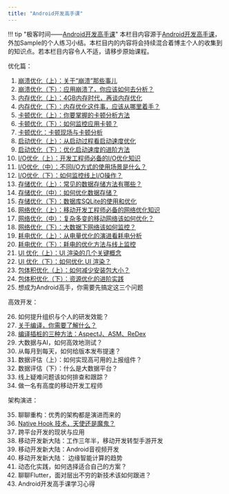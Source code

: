 ```yaml
---
title: "Android开发高手课"
---
```


!!! tip "极客时间——[Android开发高手课](https://time.geekbang.org/column/intro/142)"
    本栏目内容源于[Android开发高手课](https://time.geekbang.org/column/intro/142)，外加Sample的个人练习小结。本栏目内的内容将会持续混合着博主个人的收集到的知识点。若本栏目内容令人不适，请移步原始课程。  

优化篇：

1. [崩溃优化（上）：关于“崩溃”那些事儿](/android/paid/master/crash_1)
2. [崩溃优化（下）：应用崩溃了，你应该如何去分析？](/android/paid/master/crash_2)
3. [内存优化（上）：4GB内存时代，再谈内存优化](/android/paid/master/memory_1)
4. [内存优化（下）：内存优化这件事，应该从哪里着手？](/android/paid/master/memory_2)
5. [卡顿优化（上）：你要掌握的卡顿分析方法](/android/paid/master/stuck_1)
6. [卡顿优化（下）：如何监控应用卡顿？](/android/paid/master/stuck_2)
7. [卡顿优化：卡顿现场与卡顿分析](/android/paid/master/stuck_3)
8. [启动优化（上）：从启动过程看启动速度优化](/android/paid/master/start_1)
9. [启动优化（下）：优化启动速度的进阶方法](/android/paid/master/start_2)
10. [I/O优化（上）：开发工程师必备的I/O优化知识](/android/paid/master/io_1)
11. [I/O优化（中）：不同I/O方式的使用场景是什么？](/android/paid/master/io_2)
12. [I/O优化（下）：如何监控线上I/O操作？](/android/paid/master/io_3)
13. [存储优化（上）：常见的数据存储方法有哪些？](/android/paid/master/storage_1)
14. [存储优化（中）：如何优化数据存储？](/android/paid/master/storage_2)
15. [存储优化（下）：数据库SQLite的使用和优化](/android/paid/master/storage_3)
16. [网络优化（上）：移动开发工程师必备的网络优化知识](/android/paid/master/network_1)
17. [网络优化（中）：复杂多变的移动网络该如何优化？](/android/paid/master/network_2)
18. [网络优化（下）：大数据下网络该如何监控？](/android/paid/master/network_3)
19. [耗电优化（上）：从电量优化的演进看耗电分析](/android/paid/master/battery_1)
20. [耗电优化（下）：耗电的优化方法与线上监控](/android/paid/master/battery_2)
21. [UI 优化（上）：UI 渲染的几个关键概念](/android/paid/master/ui_1)
22. [UI 优化（下）：如何优化 UI 渲染？](/android/paid/master/ui_2)
23. [包体积优化（上）：如何减少安装包大小？](/android/paid/master/package_1)
24. [包体积优化（下）：资源优化的进阶实践](/android/paid/master/package_2)
25. 想成为Android高手，你需要先搞定这三个问题

高效开发：

26. 如何提升组织与个人的研发效能？
27. [关于编译，你需要了解什么？](/android/paid/master/compile)
28. [编译插桩的三种方法：AspectJ、ASM、ReDex](/android/paid/master/bytecode)
29. 大数据与AI，如何高效地测试？
30. 从每月到每天，如何给版本发布提速？
31. 数据评估（上）：如何实现高可用的上报组件？
32. 数据评估（下）：什么是大数据平台？
33. 线上疑难问题该如何排查和跟踪？
34. 做一名有高度的移动开发工程师

架构演进：

35. 聊聊重构：优秀的架构都是演进而来的
36. [Native Hook 技术，天使还是魔鬼？](/android/paid/master/native_hook)
37. 跨平台开发的现状与应用
38. 移动开发新大陆：工作三年半，移动开发转型手游开发
39. 移动开发新大陆：Android音视频开发
40. 移动开发新大陆： 边缘智能计算的趋势
41. 动态化实践，如何选择适合自己的方案？
42. 聊聊Flutter，面对层出不穷的新技术该如何跟进？
43. Android开发高手课学习心得